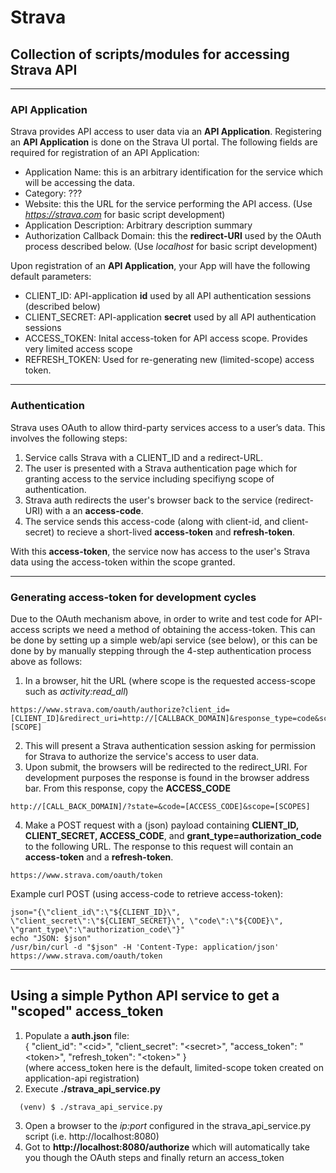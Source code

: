 # Strava

## Collection of scripts/modules for accessing Strava API
---
### API Application
Strava provides API access to user data via an **API Application**. Registering an **API Application** is done on the Strava UI portal.
The following fields are required for registration of an API Application:
  - Application Name: this is an arbitrary identification for the service which will be accessing the data.
  - Category: ???
  - Website:  this the URL for the service performing the API access. (Use *https://strava.com* for basic script development)
  - Application Description: Arbitrary description summary 
  - Authorization Callback Domain:  this the **redirect-URI** used by the OAuth process described below. (Use *localhost* for basic script development)

Upon registration of an **API Application**, your App will have the following default parameters:
  * CLIENT_ID:  API-application **id** used by all API authentication sessions (described below)
  * CLIENT_SECRET: API-application **secret** used by all API authentication sessions 
  * ACCESS_TOKEN:  Inital access-token for API access scope. Provides very limited access scope
  * REFRESH_TOKEN: Used for re-generating new (limited-scope) access token.


---
### Authentication
Strava uses OAuth to allow third-party services access to a user’s data. This involves the following steps:
 1. Service calls Strava with a CLIENT_ID and a redirect-URL.
 2. The user is presented with a Strava authentication page which for granting access to the service including specifiyng scope of authentication.
 3. Strava auth redirects the user's browser back to the service (redirect-URI) with a an **access-code**.
 4. The service sends this access-code (along with client-id, and client-secret) to recieve a short-lived **access-token** and **refresh-token**. 

With this **access-token**, the service now has access to the user's Strava data using the access-token within the scope granted. 

---
### Generating access-token for development cycles 
Due to the OAuth mechanism above, in order to write and test code for API-access scripts we need a method of obtaining the access-token. This can be done by setting up a simple web/api service (see below), or this can be done by by manually stepping through the 4-step authentication process above as follows:
  1. In a browser, hit the URL (where scope is the requested access-scope such as *activity:read_all*)
```
https://www.strava.com/oauth/authorize?client_id=[CLIENT_ID]&redirect_uri=http://[CALLBACK_DOMAIN]&response_type=code&scope=[SCOPE]
```
  2. This will present a Strava authentication session asking for permission for Strava to authorize the service's access to user data.
  3. Upon submit, the browsers will be redirected to the redirect_URI.  For development purposes the response is found in the browser address bar.  From this response, copy the **ACCESS_CODE**
```
http://[CALL_BACK_DOMAIN]/?state=&code=[ACCESS_CODE]&scope=[SCOPES]
```
  4. Make a POST request with a (json) payload containing **CLIENT_ID, CLIENT_SECRET, ACCESS_CODE**, and **grant_type=authorization_code** to the following URL. The response to this request will contain an **access-token** and a **refresh-token**.
```
https://www.strava.com/oauth/token
```
Example curl POST (using access-code to retrieve access-token):
```
json="{\"client_id\":\"${CLIENT_ID}\", \"client_secret\":\"${CLIENT_SECRET}\", \"code\":\"${CODE}\", \"grant_type\":\"authorization_code\"}"
echo "JSON: $json"
/usr/bin/curl -d "$json" -H 'Content-Type: application/json' https://www.strava.com/oauth/token
```
---
## Using a simple Python API service to get a "scoped" access_token
 1. Populate a **auth.json** file:    
    { "client_id": "\<cid\>", "client_secret": "\<secret\>", "access_token": "\<token\>", "refresh_token": "\<token\>" }   
    (where access_token here is the default, limited-scope token created on application-api registration) 
 2. Execute **./strava_api_service.py**
```
  (venv) $ ./strava_api_service.py
```
 3. Open a browser to the *ip:port* configured in the strava_api_service.py script (i.e. http://localhost:8080)
 4. Got to **http://localhost:8080/authorize** which will automatically take you though the OAuth steps and finally return an access_token 

